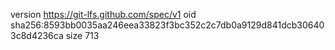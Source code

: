 version https://git-lfs.github.com/spec/v1
oid sha256:8593bb0035aa246eea33823f3bc352c2c7db0a9129d841dcb306403c8d4236ca
size 713
